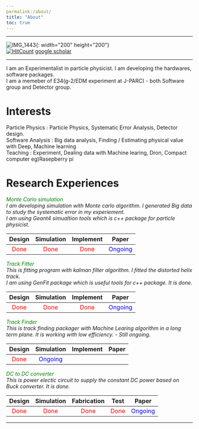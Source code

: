 ```yaml
---
permalink:/about/
title: "About"
toc: true
---
```

* * *
![IMG_1443](https://user-images.githubusercontent.com/35910868/88503062-87d01480-d00b-11ea-8478-1327f8a95be3.jpg){: width="200" height="200"}   
[![HitCount](http://hits.dwyl.com/woodolee/https://woodoleegithubio/.svg)](http://hits.dwyl.com/woodolee/https://woodoleegithubio/)
[google scholar](https://scholar.google.com/citations?user=0vN_HG0AAAAJ&hl=ko, "google scholar") 

* * *
I am an Experimentalist in particle physicist. I am developing the hardwares, software packages.<br> 
I am a memeber of E34(g-2/EDM experiment at J-PARC) - both Software group and Detector group.

# Interests
Particle Physics : Particle Physics, Systematic Error Analysis, Detector design.<br>
Software Analysis : Big data analysis, Finding / Estimating physical value with Deep, Machine learning<br> 
Teaching : Experiment, Dealing data with Machine learing, Dron, Compact computer eg)Rasepberry pi<br> 

# Research Experiences

<em><span style="color:green">Monte Carlo simulation</span><em> <br> 
I am developing simulation with Monte carlo algorithm. I generated Big data to study the systematic error in my experiement.<br> 
I am using Geant4 simualtion tools which is c++ package for particle physicist.

| Design | Simulation | Implement | Paper | 
| :------: | :----------: | :-----------: | :----: |
| <span style="color:red">Done</span> | <span style="color:red">Done</span>  | <span style="color:red">Done</span>  | <span style="color:Blue">Ongoing</span>   |

<em><span style="color:green">Track Fitter</span><em> <br> 
This is fitting program with kalman filter algorithm. I fitted the distorted helix track.<br> 
I am using GenFit package which is useful tools for c++ package. It is done. 

| Design | Simulation | Implement | Paper | 
| :------: | :----------: | :-----------: | :----: |
| <span style="color:red">Done</span> | <span style="color:red">Done</span>  | <span style="color:red">Done</span>  | <span style="color:Blue">Ongoing</span>   |

<em><span style="color:green">Track Finder</span><em> <br> 
This is track finding packager with Machine Learing algorithm in a long term plane. It is working with low efficiency. - Still ongoing.

| Design | Simulation | Implement | Paper | 
| :------: | :----------: | :-----------: | :----: |
| <span style="color:red">Done</span> | <span style="color:Blue">Ongoing</span>  |  |  |

<em><span style="color:green">DC to DC converter</span><em> <br> 
This is power electic circuit to supply the constant DC power based on Buck converter. It is done.

| Design | Simulation | Fabrication | Test | Paper | 
| :------: | :----------: | :-----------: | :----: | :-----: | 
| <span style="color:red">Done</span> | <span style="color:red">Done</span>  | <span style="color:red">Done</span>  | <span style="color:red">Done</span>  | <span style="color:Blue">Ongoing</span>  |


---

